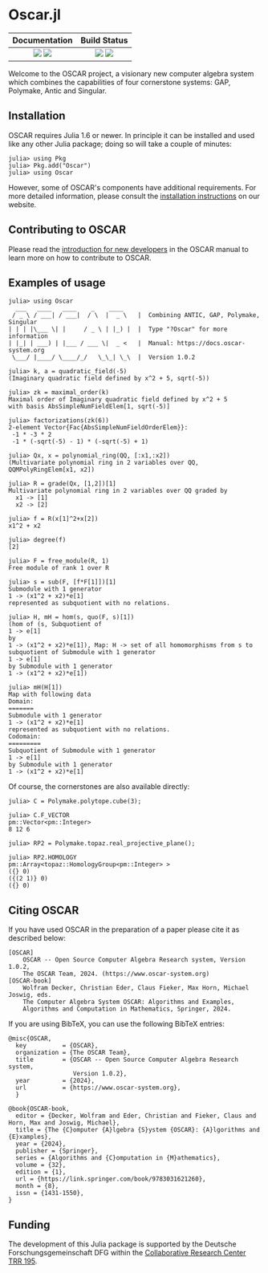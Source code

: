 # Oscar.jl

| **Documentation**                                                         | **Build Status**                                      |
|:-------------------------------------------------------------------------:|:-----------------------------------------------------:|
| [![][docs-stable-img]][docs-stable-url] [![][docs-dev-img]][docs-dev-url] | [![][ga-img]][ga-url] [![][codecov-img]][codecov-url] |


Welcome to the OSCAR project, a visionary new computer algebra system
which combines the capabilities of four cornerstone systems: GAP,
Polymake, Antic and Singular.

## Installation

OSCAR requires Julia 1.6 or newer. In principle it can be installed and used
like any other Julia package; doing so will take a couple of minutes:

```
julia> using Pkg
julia> Pkg.add("Oscar")
julia> using Oscar
```

However, some of OSCAR's components have additional requirements.
For more detailed information, please consult the [installation
instructions](https://www.oscar-system.org/install/) on our website.

## Contributing to OSCAR

Please read the [introduction for new developers](https://docs.oscar-system.org/dev/DeveloperDocumentation/new_developers/)
in the OSCAR manual to learn more on how to contribute to OSCAR.

## Examples of usage

```
julia> using Oscar
  ___   ____   ____    _    ____
 / _ \ / ___| / ___|  / \  |  _ \   |  Combining ANTIC, GAP, Polymake, Singular
| | | |\___ \| |     / _ \ | |_) |  |  Type "?Oscar" for more information
| |_| | ___) | |___ / ___ \|  _ <   |  Manual: https://docs.oscar-system.org
 \___/ |____/ \____/_/   \_\_| \_\  |  Version 1.0.2

julia> k, a = quadratic_field(-5)
(Imaginary quadratic field defined by x^2 + 5, sqrt(-5))

julia> zk = maximal_order(k)
Maximal order of Imaginary quadratic field defined by x^2 + 5
with basis AbsSimpleNumFieldElem[1, sqrt(-5)]

julia> factorizations(zk(6))
2-element Vector{Fac{AbsSimpleNumFieldOrderElem}}:
 -1 * -3 * 2
 -1 * (-sqrt(-5) - 1) * (-sqrt(-5) + 1)

julia> Qx, x = polynomial_ring(QQ, [:x1,:x2])
(Multivariate polynomial ring in 2 variables over QQ, QQMPolyRingElem[x1, x2])

julia> R = grade(Qx, [1,2])[1]
Multivariate polynomial ring in 2 variables over QQ graded by
  x1 -> [1]
  x2 -> [2]

julia> f = R(x[1]^2+x[2])
x1^2 + x2

julia> degree(f)
[2]

julia> F = free_module(R, 1)
Free module of rank 1 over R

julia> s = sub(F, [f*F[1]])[1]
Submodule with 1 generator
1 -> (x1^2 + x2)*e[1]
represented as subquotient with no relations.

julia> H, mH = hom(s, quo(F, s)[1])
(hom of (s, Subquotient of
1 -> e[1]
by
1 -> (x1^2 + x2)*e[1]), Map: H -> set of all homomorphisms from s to subquotient of Submodule with 1 generator
1 -> e[1]
by Submodule with 1 generator
1 -> (x1^2 + x2)*e[1])

julia> mH(H[1])
Map with following data
Domain:
=======
Submodule with 1 generator
1 -> (x1^2 + x2)*e[1]
represented as subquotient with no relations.
Codomain:
=========
Subquotient of Submodule with 1 generator
1 -> e[1]
by Submodule with 1 generator
1 -> (x1^2 + x2)*e[1]
```

Of course, the cornerstones are also available directly:

```
julia> C = Polymake.polytope.cube(3);

julia> C.F_VECTOR
pm::Vector<pm::Integer>
8 12 6

julia> RP2 = Polymake.topaz.real_projective_plane();

julia> RP2.HOMOLOGY
pm::Array<topaz::HomologyGroup<pm::Integer> >
({} 0)
({(2 1)} 0)
({} 0)
```

## Citing OSCAR

If you have used OSCAR in the preparation of a paper please cite it as described below:

    [OSCAR]
        OSCAR -- Open Source Computer Algebra Research system, Version 1.0.2,
        The OSCAR Team, 2024. (https://www.oscar-system.org)
    [OSCAR-book]
        Wolfram Decker, Christian Eder, Claus Fieker, Max Horn, Michael Joswig, eds.
        The Computer Algebra System OSCAR: Algorithms and Examples,
        Algorithms and Computation in Mathematics, Springer, 2024.

If you are using BibTeX, you can use the following BibTeX entries:

    @misc{OSCAR,
      key          = {OSCAR},
      organization = {The OSCAR Team},
      title        = {OSCAR -- Open Source Computer Algebra Research system,
                      Version 1.0.2},
      year         = {2024},
      url          = {https://www.oscar-system.org},
      }

    @book{OSCAR-book,
      editor = {Decker, Wolfram and Eder, Christian and Fieker, Claus and Horn, Max and Joswig, Michael},
      title = {The {C}omputer {A}lgebra {S}ystem {OSCAR}: {A}lgorithms and {E}xamples},
      year = {2024},
      publisher = {Springer},
      series = {Algorithms and {C}omputation in {M}athematics},
      volume = {32},
      edition = {1},
      url = {https://link.springer.com/book/9783031621260},
      month = {8},
      issn = {1431-1550},
    }

## Funding

The development of this Julia package is supported by the Deutsche
Forschungsgemeinschaft DFG within the
[Collaborative Research Center TRR 195](https://www.computeralgebra.de/sfb/).

[docs-dev-img]: https://img.shields.io/badge/docs-dev-blue.svg
[docs-dev-url]: https://docs.oscar-system.org/dev/

[docs-stable-img]: https://img.shields.io/badge/docs-stable-blue.svg
[docs-stable-url]: https://docs.oscar-system.org/stable/

[ga-img]: https://github.com/oscar-system/Oscar.jl/workflows/Run%20tests/badge.svg
[ga-url]: https://github.com/oscar-system/Oscar.jl/actions?query=workflow%3A%22Run+tests%22

[codecov-img]: https://codecov.io/gh/oscar-system/Oscar.jl/branch/master/graph/badge.svg?branch=master
[codecov-url]: https://codecov.io/gh/oscar-system/Oscar.jl
